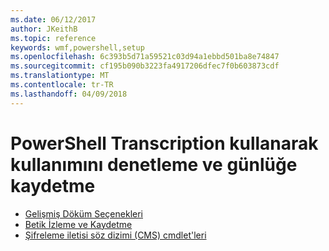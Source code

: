 ```yaml
---
ms.date: 06/12/2017
author: JKeithB
ms.topic: reference
keywords: wmf,powershell,setup
ms.openlocfilehash: 6c393b5d71a59521c03d94a1ebbd501ba8e74847
ms.sourcegitcommit: cf195b090b3223fa4917206dfec7f0b603873cdf
ms.translationtype: MT
ms.contentlocale: tr-TR
ms.lasthandoff: 04/09/2018
---
```

# <a name="audit-powershell-usage-using-transcription-and-logging"></a>PowerShell Transcription kullanarak kullanımını denetleme ve günlüğe kaydetme

- [Gelişmiş Döküm Seçenekleri](audit_transcript.md)
- [Betik İzleme ve Kaydetme](audit_script.md)
- [Şifreleme iletisi söz dizimi (CMS) cmdlet'leri](audit_cms.md)